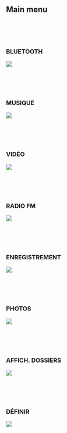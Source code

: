 ## Main menu

<br><br><br>
### BLUETOOTH
![](http://static.energysistem.com/images/manuals/42645/579f30ac59b41.jpg) 

<br><br><br>
### MUSIQUE
![](http://static.energysistem.com/images/manuals/42645/579f30e766571.jpg) 

<br><br><br>
### VIDÉO
 ![](http://static.energysistem.com/images/manuals/42645/579f310483658.jpg) 

<br><br><br>
### RADIO FM
![](http://static.energysistem.com/images/manuals/42645/579f30fcc630b.jpg) 

<br><br><br>
### ENREGISTREMENT
![](http://static.energysistem.com/images/manuals/42645/579f30be871d2.jpg) 

<br><br><br>
### PHOTOS
![](http://static.energysistem.com/images/manuals/42645/579f30d96107f.jpg) 

<br><br><br>
### AFFICH. DOSSIERS
![](http://static.energysistem.com/images/manuals/42645/579f30b646f40.jpg) 

<br><br><br>
### DÉFINIR
![](http://static.energysistem.com/images/manuals/42645/579f30a6c0e13.jpg) 
